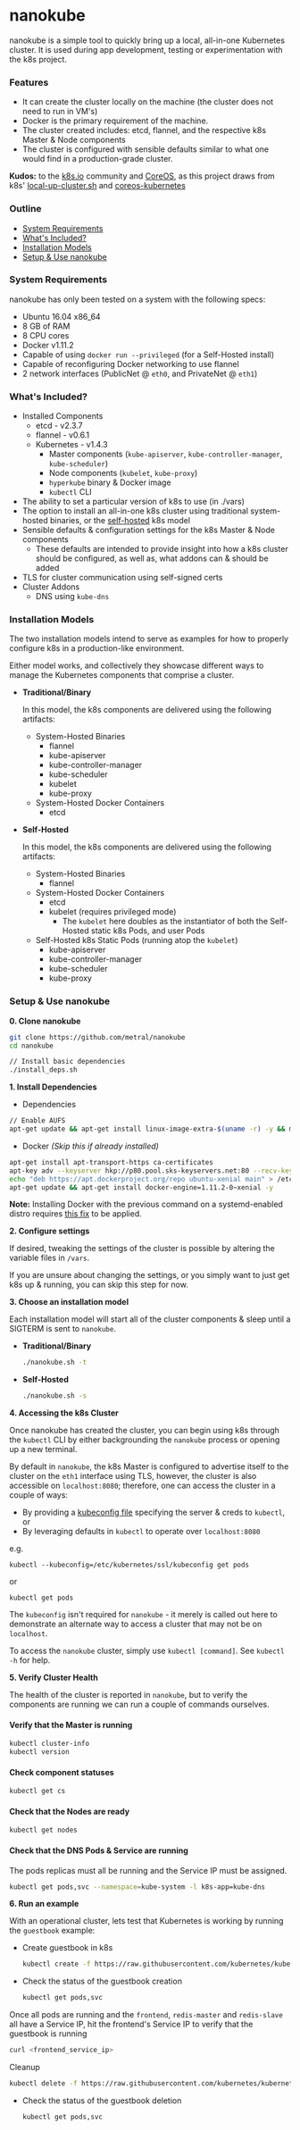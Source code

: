 # nanokube

nanokube is a simple tool to quickly bring up a local, all-in-one Kubernetes cluster. It is used during app development, testing or experimentation with the k8s project.

### Features
* It can create the cluster locally on the machine (the cluster does not need to run in VM's)
* Docker is the primary requirement of the machine.
* The cluster created includes: etcd, flannel, and the respective k8s Master & Node components
* The cluster is configured with sensible defaults similar to what one would find in a production-grade cluster.

**Kudos:** to the [k8s.io](http://k8s.io) community and [CoreOS](http://coreos.com), as this
project draws from k8s' [local-up-cluster.sh](https://github.com/kubernetes/kubernetes/blob/master/hack/local-up-cluster.sh) and [coreos-kubernetes](https://github.com/coreos/coreos-kubernetes)

### Outline

* [System Requirements](#system-requirements)
* [What's Included?](#whats-included)
* [Installation Models](#installation-models)
* [Setup & Use nanokube](#setup--use-nanokube)

### System Requirements

nanokube has only been tested on a system with the following specs:

* Ubuntu 16.04 x86_64
* 8 GB of RAM
* 8 CPU cores
* Docker v1.11.2
* Capable of using `docker run --privileged` (for a Self-Hosted install)
* Capable of reconfiguring Docker networking to use flannel
* 2 network interfaces (PublicNet @ `eth0`, and PrivateNet @ `eth1`)

### What's Included?

* Installed Components
  * etcd - v2.3.7
  * flannel - v0.6.1
  * Kubernetes - v1.4.3
    * Master components (`kube-apiserver`, `kube-controller-manager`, `kube-scheduler`)
    * Node components (`kubelet`, `kube-proxy`)
    * `hyperkube` binary & Docker image
    * `kubectl` CLI
* The ability to set a particular version of k8s to use (in ./vars)
* The option to install an all-in-one k8s cluster using traditional system-hosted binaries, or the [self-hosted](https://github.com/kubernetes/kubernetes/issues/246#issuecomment-64533959) k8s model
* Sensible defaults & configuration settings for the k8s Master & Node components
  * These defaults are intended to provide insight into how a k8s cluster should be configured, as well as,
  what addons can & should be added
* TLS for cluster communication using self-signed certs
* Cluster Addons
  * DNS using `kube-dns`

### Installation Models

The two installation models intend to serve as examples for how to
properly configure k8s in a production-like environment.

Either model works, and collectively they showcase different ways to manage the
Kubernetes components that comprise a cluster.

* **Traditional/Binary**

  In this model, the k8s components are delivered using the following artifacts:
  
  * System-Hosted Binaries
      * flannel
      * kube-apiserver
      * kube-controller-manager
      * kube-scheduler
      * kubelet
      * kube-proxy
  * System-Hosted Docker Containers
      * etcd
* **Self-Hosted**

  In this model, the k8s components are delivered using the following artifacts:
  
  * System-Hosted Binaries
      * flannel
  * System-Hosted Docker Containers
      * etcd
      * kubelet (requires privileged mode)
        * The `kubelet` here doubles as the instantiator of both the Self-Hosted
  static k8s Pods, and user Pods
  * Self-Hosted k8s Static Pods (running atop the `kubelet`)
      * kube-apiserver
      * kube-controller-manager
      * kube-scheduler
      * kube-proxy

### Setup & Use nanokube

**0. Clone nanokube**

  ```bash
  git clone https://github.com/metral/nanokube
  cd nanokube

  // Install basic dependencies
  ./install_deps.sh
  ```

**1. Install Dependencies**

  * Dependencies
  
   ```bash
   // Enable AUFS
   apt-get update && apt-get install linux-image-extra-$(uname -r) -y && modprobe aufs

   ```

  * Docker *(Skip this if already installed)*

  ```bash
  apt-get install apt-transport-https ca-certificates
  apt-key adv --keyserver hkp://p80.pool.sks-keyservers.net:80 --recv-keys 58118E89F3A912897C070ADBF76221572C52609D
  echo "deb https://apt.dockerproject.org/repo ubuntu-xenial main" > /etc/apt/sources.list.d/docker.list
  apt-get update && apt-get install docker-engine=1.11.2-0~xenial -y
  ```

  **Note:** Installing Docker with the previous command on a systemd-enabled distro
  requires [this fix](https://github.com/kubernetes/kubernetes-anywhere/blob/e9fbf9b6a607a026cacf45c9f9a8b280ee1eea49/FIXES.md) to be applied.

**2. Configure settings**

  If desired, tweaking the settings of the cluster is possible by altering the variable files in `/vars`.

  If you are unsure about changing the settings, or you simply want to just get k8s up & running, you can skip this step for now.

**3. Choose an installation model**

  Each installation model will start all of the cluster components & sleep until a SIGTERM is sent to `nanokube`.

  * **Traditional/Binary**

    ```bash
    ./nanokube.sh -t
    ```
  * **Self-Hosted**

    ```bash
    ./nanokube.sh -s
    ```

**4. Accessing the k8s Cluster**

Once nanokube has created the cluster, you can begin using k8s through the `kubectl` CLI by either backgrounding the `nanokube` process or opening up a new terminal.

By default in `nanokube`, the k8s Master is configured to advertise itself to the cluster on the `eth1` interface using TLS, however, the
cluster is also accessible on `localhost:8080`; therefore, one can access the cluster in a couple of ways:

* By providing a [kubeconfig file](http://kubernetes.io/docs/user-guide/kubeconfig-file/) specifying the server & creds to `kubectl`, or
* By leveraging defaults in `kubectl` to operate over `localhost:8080`

e.g.

  `kubectl --kubeconfig=/etc/kubernetes/ssl/kubeconfig get pods`

  or

  `kubectl get pods`
  
  The `kubeconfig` isn't required for `nanokube` - it merely is called out here
  to demonstrate an alternate way to access a cluster that may not be on
  `localhost`.

  To access the `nanokube` cluster, simply use `kubectl [command]`. See `kubectl -h` for help.

**5. Verify Cluster Health**

The health of the cluster is reported in `nanokube`, but to verify the components are running we can run a couple of commands ourselves.

#### Verify that the Master is running
```bash
kubectl cluster-info
kubectl version
```

#### Check component statuses

```bash
kubectl get cs
```

#### Check that the Nodes are ready
```bash
kubectl get nodes
```

#### Check that the DNS Pods & Service are running

The pods replicas must all be running and the Service IP must be
assigned.

```bash
kubectl get pods,svc --namespace=kube-system -l k8s-app=kube-dns
```

**6. Run an example**

With an operational cluster, lets test that Kubernetes is working by running the `guestbook` example:

* Create guestbook in k8s

  ```bash
  kubectl create -f https://raw.githubusercontent.com/kubernetes/kubernetes/master/examples/guestbook/all-in-one/guestbook-all-in-one.yaml
  ```
* Check the status of the guestbook creation

  ```bash
  kubectl get pods,svc
  ```

Once all pods are running and the `frontend`, `redis-master` and `redis-slave` all have a Service IP, hit the frontend's Service IP to verify that the guestbook is running

  ```bash
  curl <frontend_service_ip>
  ```

Cleanup

  ```bash
  kubectl delete -f https://raw.githubusercontent.com/kubernetes/kubernetes/master/examples/guestbook/all-in-one/guestbook-all-in-one.yaml
  ```

* Check the status of the guestbook deletion

  ```bash
  kubectl get pods,svc
  ```
